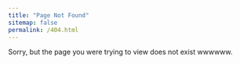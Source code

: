 ```yaml
---
title: "Page Not Found"
sitemap: false
permalink: /404.html
---
```


Sorry, but the page you were trying to view does not exist wwwwww.
